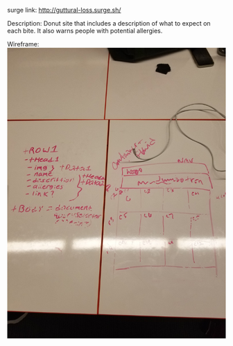 surge link: http://guttural-loss.surge.sh/

Description: Donut site that includes a description of what to expect on each bite. It also warns people with potential allergies.

Wireframe: ![alt text](wireframe.jpg)
